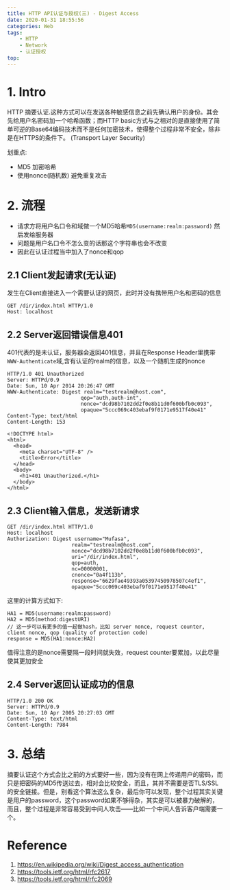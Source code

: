 ```yaml
---
title: HTTP API认证与授权(三) - Digest Access
date: 2020-01-31 18:55:56
categories: Web
tags:
    - HTTP
    - Network
    - 认证授权
top:
---
```


# 1. Intro

HTTP 摘要认证.这种方式可以在发送各种敏感信息之前先确认用户的身份。其会先给用户名密码加一个哈希函数；而HTTP basic方式与之相对的是直接使用了简单可逆的Base64编码技术而不是任何加密技术，使得整个过程非常不安全，除非是在HTTPS的条件下。 (Transport Layer Security)

划重点: 
+ MD5 加密哈希
+ 使用nonce(随机数) 避免重复攻击

# 2. 流程



+ 请求方将用户名口令和域做一个MD5哈希`MD5(username:realm:password)` 然后发给服务器
+ 问题是用户名口令不怎么变的话那这个字符串也会不改变
+ 因此在认证过程当中加入了nonce和qop

## 2.1 Client发起请求(无认证)

发生在Client直接进入一个需要认证的网页，此时并没有携带用户名和密码的信息

    GET /dir/index.html HTTP/1.0
    Host: localhost

## 2.2 Server返回错误信息401

401代表的是未认证，服务器会返回401信息，并且在Response Header里携带`WWW-Authenticate`域,含有认证的realm的信息，以及一个随机生成的nonce


    HTTP/1.0 401 Unauthorized
    Server: HTTPd/0.9
    Date: Sun, 10 Apr 2014 20:26:47 GMT
    WWW-Authenticate: Digest realm="testrealm@host.com",
                            qop="auth,auth-int",
                            nonce="dcd98b7102dd2f0e8b11d0f600bfb0c093",
                            opaque="5ccc069c403ebaf9f0171e9517f40e41"
    Content-Type: text/html
    Content-Length: 153
    
    <!DOCTYPE html>
    <html>
      <head>
        <meta charset="UTF-8" />
        <title>Error</title>
      </head>
      <body>
        <h1>401 Unauthorized.</h1>
      </body>
    </html>

## 2.3 Client输入信息，发送新请求

    GET /dir/index.html HTTP/1.0
    Host: localhost
    Authorization: Digest username="Mufasa",
                         realm="testrealm@host.com",
                         nonce="dcd98b7102dd2f0e8b11d0f600bfb0c093",
                         uri="/dir/index.html",
                         qop=auth,
                         nc=00000001,
                         cnonce="0a4f113b",
                         response="6629fae49393a05397450978507c4ef1",
                         opaque="5ccc069c403ebaf9f0171e9517f40e41"

这里的计算方式如下:

    HA1 = MD5(username:realm:password)
    HA2 = MD5(method:digestURI)
    // 这一步可以有更多的值一起做hash，比如 server nonce, request counter, client nonce, qop (quality of protection code)
    response = MD5(HA1:nonce:HA2)

值得注意的是nonce需要隔一段时间就失效，request counter要累加，以此尽量使其更加安全

## 2.4 Server返回认证成功的信息

    HTTP/1.0 200 OK
    Server: HTTPd/0.9
    Date: Sun, 10 Apr 2005 20:27:03 GMT
    Content-Type: text/html
    Content-Length: 7984




# 3. 总结

摘要认证这个方式会比之前的方式要好一些，因为没有在网上传递用户的密码，而只是把密码的MD5传送过去，相对会比较安全，而且，其并不需要是否TLS/SSL的安全链接。但是，别看这个算法这么复杂，最后你可以发现，整个过程其实关键是用户的password，这个password如果不够得杂，其实是可以被暴力破解的，而且，整个过程是非常容易受到中间人攻击——比如一个中间人告诉客户端需要一个。

# Reference

1. https://en.wikipedia.org/wiki/Digest_access_authentication
2. https://tools.ietf.org/html/rfc2617
3. https://tools.ietf.org/html/rfc2069
